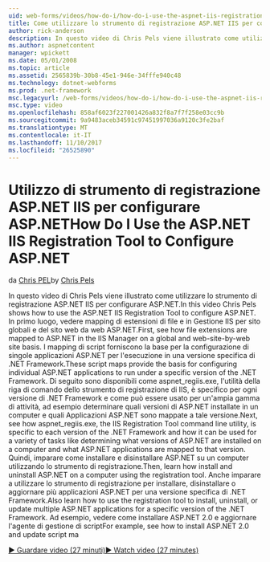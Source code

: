 ```yaml
---
uid: web-forms/videos/how-do-i/how-do-i-use-the-aspnet-iis-registration-tool-to-configure-aspnet
title: Come utilizzare lo strumento di registrazione ASP.NET IIS per configurare ASP.NET | Documenti Microsoft
author: rick-anderson
description: In questo video di Chris Pels viene illustrato come utilizzare lo strumento di registrazione ASP.NET IIS per configurare ASP.NET. In primo luogo, vedere la modalità di mapping delle estensioni di file ad ASP.NET nel...
ms.author: aspnetcontent
manager: wpickett
ms.date: 05/01/2008
ms.topic: article
ms.assetid: 2565839b-30b8-45e1-946e-34fffe940c48
ms.technology: dotnet-webforms
ms.prod: .net-framework
msc.legacyurl: /web-forms/videos/how-do-i/how-do-i-use-the-aspnet-iis-registration-tool-to-configure-aspnet
msc.type: video
ms.openlocfilehash: 858af6023f227001426a832f8a7f7f258e03cc9b
ms.sourcegitcommit: 9a9483aceb34591c97451997036a9120c3fe2baf
ms.translationtype: MT
ms.contentlocale: it-IT
ms.lasthandoff: 11/10/2017
ms.locfileid: "26525890"
---
```

<a name="how-do-i-use-the-aspnet-iis-registration-tool-to-configure-aspnet"></a><span data-ttu-id="146ed-104">Utilizzo di strumento di registrazione ASP.NET IIS per configurare ASP.NET</span><span class="sxs-lookup"><span data-stu-id="146ed-104">How Do I Use the ASP.NET IIS Registration Tool to Configure ASP.NET</span></span>
====================
<span data-ttu-id="146ed-105">da [Chris PEL](https://twitter.com/chrispels)</span><span class="sxs-lookup"><span data-stu-id="146ed-105">by [Chris Pels](https://twitter.com/chrispels)</span></span>

<span data-ttu-id="146ed-106">In questo video di Chris Pels viene illustrato come utilizzare lo strumento di registrazione ASP.NET IIS per configurare ASP.NET.</span><span class="sxs-lookup"><span data-stu-id="146ed-106">In this video Chris Pels shows how to use the ASP.NET IIS Registration Tool to configure ASP.NET.</span></span> <span data-ttu-id="146ed-107">In primo luogo, vedere mapping di estensioni di file e in Gestione IIS per sito globali e del sito web da web ASP.NET.</span><span class="sxs-lookup"><span data-stu-id="146ed-107">First, see how file extensions are mapped to ASP.NET in the IIS Manager on a global and web-site-by-web site basis.</span></span> <span data-ttu-id="146ed-108">I mapping di script forniscono la base per la configurazione di singole applicazioni ASP.NET per l'esecuzione in una versione specifica di .NET Framework.</span><span class="sxs-lookup"><span data-stu-id="146ed-108">These script maps provide the basis for configuring individual ASP.NET applications to run under a specific version of the .NET Framework.</span></span> <span data-ttu-id="146ed-109">Di seguito sono disponibili come aspnet\_regiis.exe, l'utilità della riga di comando dello strumento di registrazione di IIS, è specifico per ogni versione di .NET Framework e come può essere usato per un'ampia gamma di attività, ad esempio determinare quali versioni di ASP.NET installate in un computer e quali Applicazioni ASP.NET sono mappate a tale versione.</span><span class="sxs-lookup"><span data-stu-id="146ed-109">Next, see how aspnet\_regiis.exe, the IIS Registration Tool command line utility, is specific to each version of the .NET Framework and how it can be used for a variety of tasks like determining what versions of ASP.NET are installed on a computer and what ASP.NET applications are mapped to that version.</span></span> <span data-ttu-id="146ed-110">Quindi, imparare come installare e disinstallare ASP.NET su un computer utilizzando lo strumento di registrazione.</span><span class="sxs-lookup"><span data-stu-id="146ed-110">Then, learn how install and uninstall ASP.NET on a computer using the registration tool.</span></span> <span data-ttu-id="146ed-111">Anche imparare a utilizzare lo strumento di registrazione per installare, disinstallare o aggiornare più applicazioni ASP.NET per una versione specifica di .NET Framework.</span><span class="sxs-lookup"><span data-stu-id="146ed-111">Also learn how to use the registration tool to install, uninstall, or update multiple ASP.NET applications for a specific version of the .NET Framework.</span></span> <span data-ttu-id="146ed-112">Ad esempio, vedere come installare ASP.NET 2.0 e aggiornare l'agente di gestione di script</span><span class="sxs-lookup"><span data-stu-id="146ed-112">For example, see how to install ASP.NET 2.0 and update script ma</span></span>

[<span data-ttu-id="146ed-113">&#9654; Guardare video (27 minuti)</span><span class="sxs-lookup"><span data-stu-id="146ed-113">&#9654; Watch video (27 minutes)</span></span>](https://channel9.msdn.com/Blogs/ASP-NET-Site-Videos/how-do-i-use-the-aspnet-iis-registration-tool-to-configure-aspnet)
